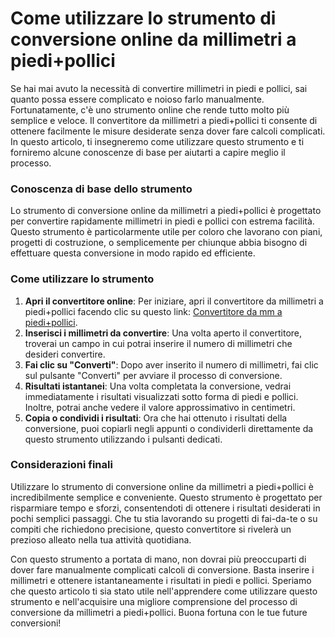 Come utilizzare lo strumento di conversione online da millimetri a piedi+pollici
================================================================================

Se hai mai avuto la necessità di convertire millimetri in piedi e pollici, sai quanto possa essere complicato e noioso farlo manualmente. Fortunatamente, c'è uno strumento online che rende tutto molto più semplice e veloce. Il convertitore da millimetri a piedi+pollici ti consente di ottenere facilmente le misure desiderate senza dover fare calcoli complicati. In questo articolo, ti insegneremo come utilizzare questo strumento e ti forniremo alcune conoscenze di base per aiutarti a capire meglio il processo.

### Conoscenza di base dello strumento

Lo strumento di conversione online da millimetri a piedi+pollici è progettato per convertire rapidamente millimetri in piedi e pollici con estrema facilità. Questo strumento è particolarmente utile per coloro che lavorano con piani, progetti di costruzione, o semplicemente per chiunque abbia bisogno di effettuare questa conversione in modo rapido ed efficiente.

### Come utilizzare lo strumento

1. **Apri il convertitore online**: Per iniziare, apri il convertitore da millimetri a piedi+pollici facendo clic su questo link: [Convertitore da mm a piedi+pollici](https://www.onlinecalculatorsfree.com/it/convert/mm-to-feet-inch.html).
2. **Inserisci i millimetri da convertire**: Una volta aperto il convertitore, troverai un campo in cui potrai inserire il numero di millimetri che desideri convertire.
3. **Fai clic su "Converti"**: Dopo aver inserito il numero di millimetri, fai clic sul pulsante "Converti" per avviare il processo di conversione.
4. **Risultati istantanei**: Una volta completata la conversione, vedrai immediatamente i risultati visualizzati sotto forma di piedi e pollici. Inoltre, potrai anche vedere il valore approssimativo in centimetri.
5. **Copia o condividi i risultati**: Ora che hai ottenuto i risultati della conversione, puoi copiarli negli appunti o condividerli direttamente da questo strumento utilizzando i pulsanti dedicati.

### Considerazioni finali

Utilizzare lo strumento di conversione online da millimetri a piedi+pollici è incredibilmente semplice e conveniente. Questo strumento è progettato per risparmiare tempo e sforzi, consentendoti di ottenere i risultati desiderati in pochi semplici passaggi. Che tu stia lavorando su progetti di fai-da-te o su compiti che richiedono precisione, questo convertitore si rivelerà un prezioso alleato nella tua attività quotidiana.

Con questo strumento a portata di mano, non dovrai più preoccuparti di dover fare manualmente complicati calcoli di conversione. Basta inserire i millimetri e ottenere istantaneamente i risultati in piedi e pollici. Speriamo che questo articolo ti sia stato utile nell'apprendere come utilizzare questo strumento e nell'acquisire una migliore comprensione del processo di conversione da millimetri a piedi+pollici. Buona fortuna con le tue future conversioni!